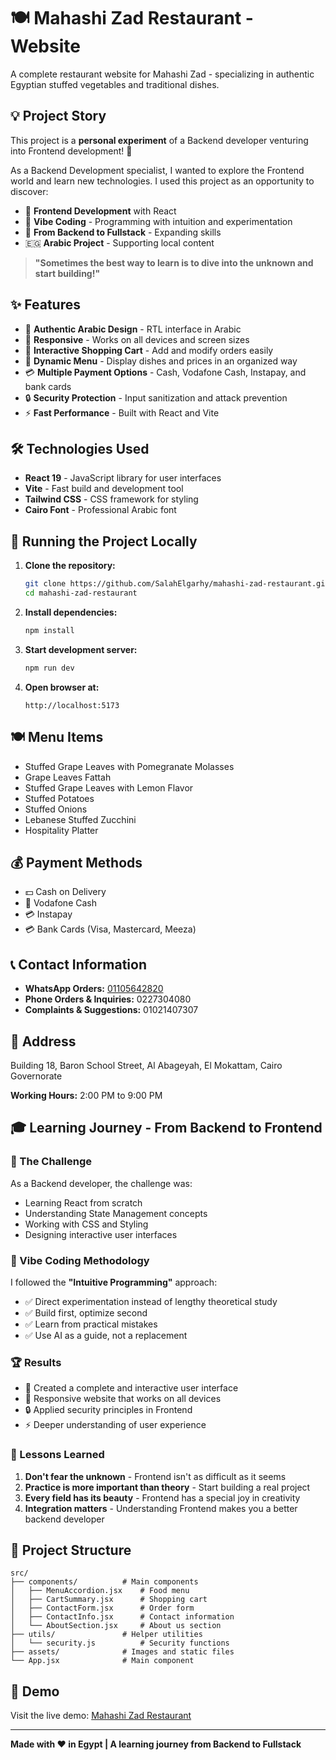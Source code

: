 # 🍽️ Mahashi Zad Restaurant - Website

A complete restaurant website for Mahashi Zad - specializing in authentic Egyptian stuffed vegetables and traditional dishes.

## 💡 Project Story

This project is a **personal experiment** of a Backend developer venturing into Frontend development! 🚀

As a Backend Development specialist, I wanted to explore the Frontend world and learn new technologies. I used this project as an opportunity to discover:

- 🎨 **Frontend Development** with React
- 🎯 **Vibe Coding** - Programming with intuition and experimentation
- 🔄 **From Backend to Fullstack** - Expanding skills
- 🇪🇬 **Arabic Project** - Supporting local content

> **"Sometimes the best way to learn is to dive into the unknown and start building!"**

## ✨ Features

- 🎨 **Authentic Arabic Design** - RTL interface in Arabic
- 📱 **Responsive** - Works on all devices and screen sizes
- 🛒 **Interactive Shopping Cart** - Add and modify orders easily
- 🍴 **Dynamic Menu** - Display dishes and prices in an organized way
- 💳 **Multiple Payment Options** - Cash, Vodafone Cash, Instapay, and bank cards
- 🔒 **Security Protection** - Input sanitization and attack prevention
- ⚡ **Fast Performance** - Built with React and Vite

## 🛠️ Technologies Used

- **React 19** - JavaScript library for user interfaces
- **Vite** - Fast build and development tool
- **Tailwind CSS** - CSS framework for styling
- **Cairo Font** - Professional Arabic font

## 🚀 Running the Project Locally

1. **Clone the repository:**
   ```bash
   git clone https://github.com/SalahElgarhy/mahashi-zad-restaurant.git
   cd mahashi-zad-restaurant
   ```

2. **Install dependencies:**
   ```bash
   npm install
   ```

3. **Start development server:**
   ```bash
   npm run dev
   ```

4. **Open browser at:**
   ```
   http://localhost:5173
   ```

## 🍽️ Menu Items

- Stuffed Grape Leaves with Pomegranate Molasses
- Grape Leaves Fattah
- Stuffed Grape Leaves with Lemon Flavor
- Stuffed Potatoes
- Stuffed Onions
- Lebanese Stuffed Zucchini
- Hospitality Platter

## 💰 Payment Methods

- 💵 Cash on Delivery
- 📱 Vodafone Cash
- 💳 Instapay
- 💳 Bank Cards (Visa, Mastercard, Meeza)

## 📞 Contact Information

- **WhatsApp Orders:** [01105642820](https://wa.me/201105642820)
- **Phone Orders & Inquiries:** 0227304080
- **Complaints & Suggestions:** 01021407307

## 📍 Address

Building 18, Baron School Street, Al Abageyah, El Mokattam, Cairo Governorate

**Working Hours:** 2:00 PM to 9:00 PM

## 🎓 Learning Journey - From Backend to Frontend

### 🔄 The Challenge
As a Backend developer, the challenge was:
- Learning React from scratch
- Understanding State Management concepts
- Working with CSS and Styling
- Designing interactive user interfaces

### 🎯 Vibe Coding Methodology
I followed the **"Intuitive Programming"** approach:
- ✅ Direct experimentation instead of lengthy theoretical study
- ✅ Build first, optimize second
- ✅ Learn from practical mistakes
- ✅ Use AI as a guide, not a replacement

### 🏆 Results
- 🎨 Created a complete and interactive user interface
- 📱 Responsive website that works on all devices
- 🔒 Applied security principles in Frontend
- ⚡ Deeper understanding of user experience

### 💭 Lessons Learned
1. **Don't fear the unknown** - Frontend isn't as difficult as it seems
2. **Practice is more important than theory** - Start building a real project
3. **Every field has its beauty** - Frontend has a special joy in creativity
4. **Integration matters** - Understanding Frontend makes you a better backend developer

## 📁 Project Structure

```
src/
├── components/          # Main components
│   ├── MenuAccordion.jsx    # Food menu
│   ├── CartSummary.jsx      # Shopping cart
│   ├── ContactForm.jsx      # Order form
│   ├── ContactInfo.jsx      # Contact information
│   └── AboutSection.jsx     # About us section
├── utils/               # Helper utilities
│   └── security.js          # Security functions
├── assets/              # Images and static files
└── App.jsx              # Main component
```

## 🌟 Demo

Visit the live demo: [Mahashi Zad Restaurant](https://salahElgarhy.github.io/mahashi-zad-restaurant)

---

**Made with ❤️ in Egypt | A learning journey from Backend to Fullstack**
